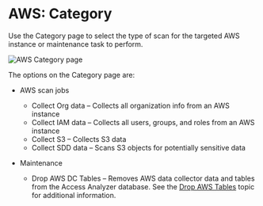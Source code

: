 # AWS: Category

Use the Category page to select the type of scan for the targeted AWS instance or maintenance task
to perform.

![AWS Category page](/img/product_docs/accessanalyzer/admin/datacollector/adinventory/category.webp)

The options on the Category page are:

- AWS scan jobs

    - Collect Org data – Collects all organization info from an AWS instance
    - Collect IAM data – Collects all users, groups, and roles from an AWS instance
    - Collect S3 – Collects S3 data
    - Collect SDD data – Scans S3 objects for potentially sensitive data

- Maintenance

    - Drop AWS DC Tables – Removes AWS data collector data and tables from the Access Analyzer
      database. See the [Drop AWS Tables](/docs/accessanalyzer/12.0/admin/datacollector/aws/droptables.md) topic for additional information.
